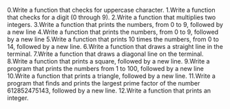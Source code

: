 0.Write a function that checks for uppercase character.
1.Write a function that checks for a digit (0 through 9).
2.Write a function that multiplies two integers.
3.Write a function that prints the numbers, from 0 to 9, followed by a new line
4.Write a function that prints the numbers, from 0 to 9, followed by a new line
5.Write a function that prints 10 times the numbers, from 0 to 14, followed by a new line.
6.Write a function that draws a straight line in the terminal.
7.Write a function that draws a diagonal line on the terminal.
8.Write a function that prints a square, followed by a new line.
9.Write a program that prints the numbers from 1 to 100, followed by a new line
10.Write a function that prints a triangle, followed by a new line.
11.Write a program that finds and prints the largest prime factor of the number 612852475143, followed by a new line.
12.Write a function that prints an integer.
